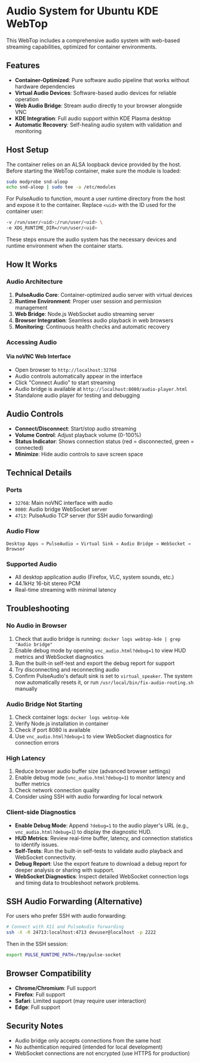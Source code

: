 # Audio System for Ubuntu KDE WebTop

This WebTop includes a comprehensive audio system with web-based streaming capabilities, optimized for container environments.

## Features

- **Container-Optimized**: Pure software audio pipeline that works without hardware dependencies
- **Virtual Audio Devices**: Software-based audio devices for reliable operation
- **Web Audio Bridge**: Stream audio directly to your browser alongside VNC
- **KDE Integration**: Full audio support within KDE Plasma desktop
- **Automatic Recovery**: Self-healing audio system with validation and monitoring

## Host Setup

The container relies on an ALSA loopback device provided by the host. Before
starting the WebTop container, make sure the module is loaded:

```bash
sudo modprobe snd-aloop
echo snd-aloop | sudo tee -a /etc/modules
```

For PulseAudio to function, mount a user runtime directory from the host and
expose it to the container. Replace `<uid>` with the ID used for the container
user:

```bash
-v /run/user/<uid>:/run/user/<uid> \
-e XDG_RUNTIME_DIR=/run/user/<uid>
```

These steps ensure the audio system has the necessary devices and runtime
environment when the container starts.

## How It Works

### Audio Architecture

1. **PulseAudio Core**: Container-optimized audio server with virtual devices
2. **Runtime Environment**: Proper user session and permission management
3. **Web Bridge**: Node.js WebSocket audio streaming server
4. **Browser Integration**: Seamless audio playback in web browsers
5. **Monitoring**: Continuous health checks and automatic recovery

### Accessing Audio

#### Via noVNC Web Interface
- Open browser to `http://localhost:32768`
- Audio controls automatically appear in the interface
- Click "Connect Audio" to start streaming
- Audio bridge is available at `http://localhost:8080/audio-player.html`
- Standalone audio player for testing and debugging

## Audio Controls

- **Connect/Disconnect**: Start/stop audio streaming
- **Volume Control**: Adjust playback volume (0-100%)
- **Status Indicator**: Shows connection status (red = disconnected, green = connected)
- **Minimize**: Hide audio controls to save screen space

## Technical Details

### Ports
- `32768`: Main noVNC interface with audio
- `8080`: Audio bridge WebSocket server
- `4713`: PulseAudio TCP server (for SSH audio forwarding)

### Audio Flow
```
Desktop Apps → PulseAudio → Virtual Sink → Audio Bridge → WebSocket → Browser
```

### Supported Audio
- All desktop application audio (Firefox, VLC, system sounds, etc.)
- 44.1kHz 16-bit stereo PCM
- Real-time streaming with minimal latency

## Troubleshooting

### No Audio in Browser
1. Check that audio bridge is running: `docker logs webtop-kde | grep "Audio bridge"`
2. Enable debug mode by opening `vnc_audio.html?debug=1` to view HUD metrics and WebSocket diagnostics
3. Run the built-in self-test and export the debug report for support
4. Try disconnecting and reconnecting audio
5. Confirm PulseAudio's default sink is set to `virtual_speaker`. The system now automatically resets it, or run `/usr/local/bin/fix-audio-routing.sh` manually

### Audio Bridge Not Starting
1. Check container logs: `docker logs webtop-kde`
2. Verify Node.js installation in container
3. Check if port 8080 is available
4. Use `vnc_audio.html?debug=1` to view WebSocket diagnostics for connection errors

### High Latency
1. Reduce browser audio buffer size (advanced browser settings)
2. Enable debug mode (`vnc_audio.html?debug=1`) to monitor latency and buffer metrics
3. Check network connection quality
4. Consider using SSH with audio forwarding for local network

### Client-side Diagnostics

- **Enable Debug Mode**: Append `?debug=1` to the audio player's URL (e.g., `vnc_audio.html?debug=1`) to display the diagnostic HUD.
- **HUD Metrics**: Review real-time buffer, latency, and connection statistics to identify issues.
- **Self-Tests**: Run the built-in self-tests to validate audio playback and WebSocket connectivity.
- **Debug Report**: Use the export feature to download a debug report for deeper analysis or sharing with support.
- **WebSocket Diagnostics**: Inspect detailed WebSocket connection logs and timing data to troubleshoot network problems.

## SSH Audio Forwarding (Alternative)

For users who prefer SSH with audio forwarding:

```bash
# Connect with X11 and PulseAudio forwarding
ssh -X -R 24713:localhost:4713 devuser@localhost -p 2222
```

Then in the SSH session:
```bash
export PULSE_RUNTIME_PATH=/tmp/pulse-socket
```

## Browser Compatibility

- **Chrome/Chromium**: Full support
- **Firefox**: Full support  
- **Safari**: Limited support (may require user interaction)
- **Edge**: Full support

## Security Notes

- Audio bridge only accepts connections from the same host
- No authentication required (intended for local development)
- WebSocket connections are not encrypted (use HTTPS for production)